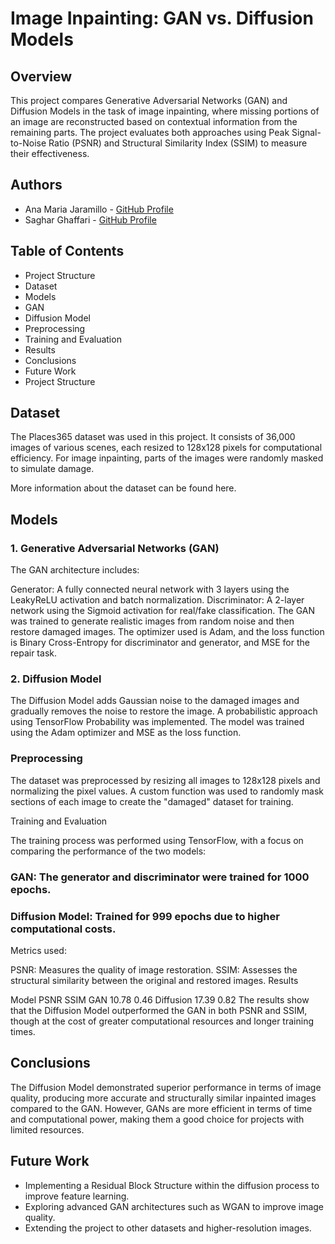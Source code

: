 # Image Inpainting: GAN vs. Diffusion Models

## Overview

This project compares Generative Adversarial Networks (GAN) and Diffusion Models in the task of image inpainting, where missing portions of an image are reconstructed based on contextual information from the remaining parts. The project evaluates both approaches using Peak Signal-to-Noise Ratio (PSNR) and Structural Similarity Index (SSIM) to measure their effectiveness.

## Authors
- Ana Maria Jaramillo - [GitHub Profile](https://github.com/Anmjaramillo412)
- Saghar Ghaffari - [GitHub Profile](https://github.com/Saghar1261)
  
## Table of Contents

- Project Structure
- Dataset
- Models
- GAN
- Diffusion Model
- Preprocessing
- Training and Evaluation
- Results
- Conclusions
- Future Work
- Project Structure



## Dataset

The Places365 dataset was used in this project. It consists of 36,000 images of various scenes, each resized to 128x128 pixels for computational efficiency. For image inpainting, parts of the images were randomly masked to simulate damage.

More information about the dataset can be found here.

## Models

### 1. Generative Adversarial Networks (GAN)
The GAN architecture includes:

Generator: A fully connected neural network with 3 layers using the LeakyReLU activation and batch normalization.
Discriminator: A 2-layer network using the Sigmoid activation for real/fake classification.
The GAN was trained to generate realistic images from random noise and then restore damaged images. The optimizer used is Adam, and the loss function is Binary Cross-Entropy for discriminator and generator, and MSE for the repair task.

### 2. Diffusion Model
The Diffusion Model adds Gaussian noise to the damaged images and gradually removes the noise to restore the image. A probabilistic approach using TensorFlow Probability was implemented. The model was trained using the Adam optimizer and MSE as the loss function.

### Preprocessing

The dataset was preprocessed by resizing all images to 128x128 pixels and normalizing the pixel values. A custom function was used to randomly mask sections of each image to create the "damaged" dataset for training.

Training and Evaluation

The training process was performed using TensorFlow, with a focus on comparing the performance of the two models:

### GAN: The generator and discriminator were trained for 1000 epochs.
### Diffusion Model: Trained for 999 epochs due to higher computational costs.
Metrics used:

PSNR: Measures the quality of image restoration.
SSIM: Assesses the structural similarity between the original and restored images.
Results

Model	PSNR	SSIM
GAN	10.78	0.46
Diffusion	17.39	0.82
The results show that the Diffusion Model outperformed the GAN in both PSNR and SSIM, though at the cost of greater computational resources and longer training times.

## Conclusions

The Diffusion Model demonstrated superior performance in terms of image quality, producing more accurate and structurally similar inpainted images compared to the GAN. However, GANs are more efficient in terms of time and computational power, making them a good choice for projects with limited resources.

## Future Work

- Implementing a Residual Block Structure within the diffusion process to improve feature learning.
- Exploring advanced GAN architectures such as WGAN to improve image quality.
- Extending the project to other datasets and higher-resolution images.
